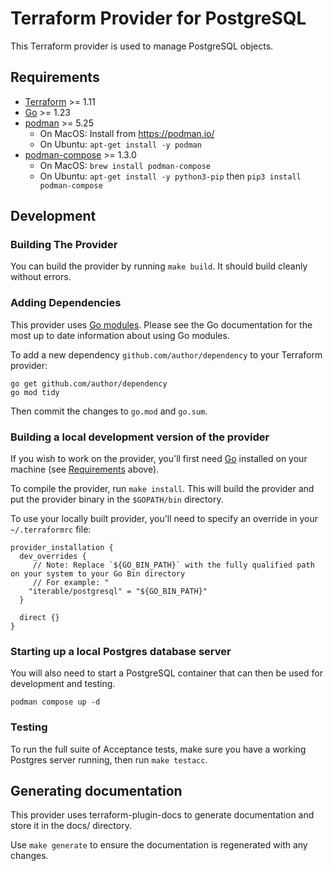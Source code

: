 # Terraform Provider for PostgreSQL

This Terraform provider is used to manage PostgreSQL objects.

## Requirements

- [Terraform](https://www.terraform.io/downloads.html) >= 1.11
- [Go](https://golang.org/doc/install) >= 1.23
- [podman](https://golang.org/doc/install) >= 5.25
    * On MacOS: Install from https://podman.io/
    * On Ubuntu: `apt-get install -y podman`
- [podman-compose](https://golang.org/doc/install) >= 1.3.0
    * On MacOS: `brew install podman-compose`
    * On Ubuntu: `apt-get install -y python3-pip` then `pip3 install podman-compose`

## Development
### Building The Provider

You can build the provider by running `make build`. It should build cleanly without errors.

### Adding Dependencies

This provider uses [Go modules](https://github.com/golang/go/wiki/Modules).
Please see the Go documentation for the most up to date information about using Go modules.

To add a new dependency `github.com/author/dependency` to your Terraform provider:

```shell
go get github.com/author/dependency
go mod tidy
```

Then commit the changes to `go.mod` and `go.sum`.

### Building a local development version of the provider
If you wish to work on the provider, you'll first need [Go](http://www.golang.org) installed on your machine (see [Requirements](#requirements) above).

To compile the provider, run `make install`.
This will build the provider and put the provider binary in the `$GOPATH/bin` directory.

To use your locally built provider, you'll need to specify an override in your `~/.terraformrc` file:

```
provider_installation {
  dev_overrides {
     // Note: Replace `${GO_BIN_PATH}` with the fully qualified path on your system to your Go Bin directory
     // For example: "
    "iterable/postgresql" = "${GO_BIN_PATH}"
  }

  direct {}
}
```

### Starting up a local Postgres database server
You will also need to start a PostgreSQL container that can then be used for development and testing.

```shell 
podman compose up -d
```

### Testing
To run the full suite of Acceptance tests, make sure you have a working Postgres server running, then run `make testacc`.

## Generating documentation
This provider uses terraform-plugin-docs to generate documentation and store it in the docs/ directory.

Use `make generate` to ensure the documentation is regenerated with any changes.
